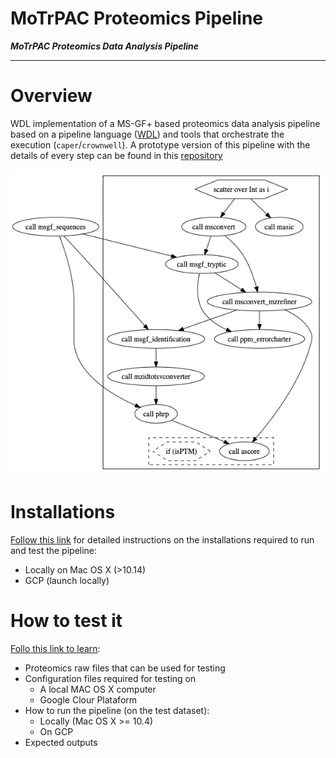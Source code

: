 # MoTrPAC Proteomics Pipeline

***MoTrPAC Proteomics Data Analysis Pipeline***

---

# Overview

WDL implementation of a MS-GF+ based proteomics data analysis pipeline based on a pipeline language ([WDL](https://openwdl.org/)) and tools that orchestrate the execution (`caper`/`crownwell`). A prototype version of this pipeline with the details of every step can be found in this [repository](https://github.com/AshleyLab/motrpac-proteomics-pnnl-prototype)

![Schema](proteomics_schema.png)

# Installations

[Follow this link](docs/readme_installations.md) for detailed instructions on the installations required to run and test the pipeline:

- Locally on Mac OS X (>10.14)
- GCP (launch locally)

# How to test it

[Follo this link to learn](docs/readme_howtotest.md):

- Proteomics raw files that can be used for testing
- Configuration files required for testing on
   + A local MAC OS X computer
   + Google Clour Plataform 
- How to run the pipeline (on the test dataset):
   + Locally (Mac OS X >= 10.4)
   + On GCP
- Expected outputs
